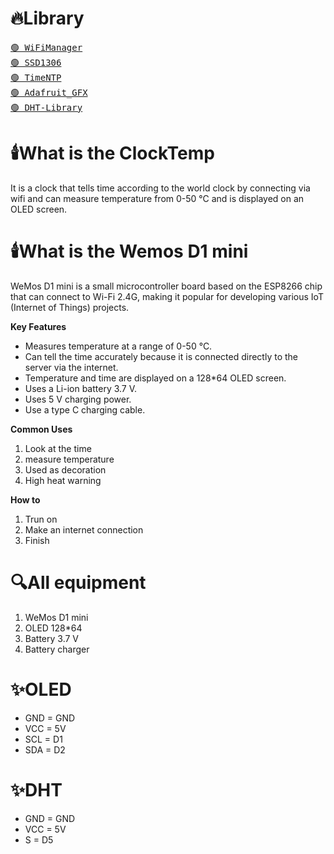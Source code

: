 # 🔥Library 
<a href = "https://github.com/Michocfilm/WiFiManager.git"><kbd>🟢 WiFiManager</kbd></a><br>
<a href = "https://github.com/Michocfilm/Adafruit_SSD1306.git"><kbd>🟢 SSD1306</kbd></a><br>
<a href = "https://github.com/Michocfilm/TimeNTP.git"><kbd>🟢 TimeNTP</kbd></a><br>
<a href = "https://github.com/Michocfilm/Adafruit-GFX-Library"><kbd>🟢 Adafruit_GFX</kbd></a><br>
<a href = "https://github.com/Michocfilm/DHT-Library.git"><kbd>🟢 DHT-Library</kbd></a><br>

# 🕯️What is the ClockTemp
It is a clock that tells time according to the world clock by connecting via wifi and can measure temperature from 0-50 °C and is displayed on an OLED screen.

# 🕯️What is the Wemos D1 mini
WeMos D1 mini is a small microcontroller board based on the ESP8266 chip that can connect to Wi-Fi 2.4G, making it popular for developing various IoT (Internet of Things) projects.

**Key Features**
 - Measures temperature at a range of 0-50 °C.
 - Can tell the time accurately because it is connected directly to the server via the internet.
 - Temperature and time are displayed on a 128*64 OLED screen.
 - Uses a Li-ion battery 3.7 V.
 - Uses 5 V charging power.
 - Use a type C charging cable.

**Common Uses**
 1. Look at the time
 2. measure temperature
 3. Used as decoration
 4. High heat warning

**How to**
 1. Trun on
 2. Make an internet connection
 3. Finish

# 🔍All equipment
1. WeMos D1 mini
2. OLED 128*64
3. Battery 3.7 V
4. Battery charger

# ✨OLED
 - GND = GND
 - VCC = 5V
 - SCL = D1
 - SDA = D2

# ✨DHT
 - GND = GND
 - VCC = 5V
 - S = D5
